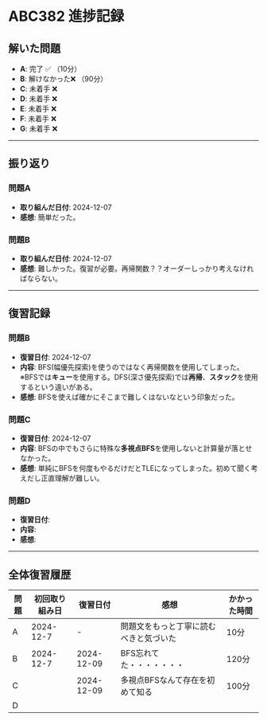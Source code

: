 # ABC382 進捗記録

## 解いた問題
- **A**: 完了 ✅ （10分）
- **B**: 解けなかった❌ （90分）
- **C**: 未着手 ❌
- **D**: 未着手 ❌
- **E**: 未着手 ❌
- **F**: 未着手 ❌
- **G**: 未着手 ❌

---

## 振り返り
### 問題A
- **取り組んだ日付**: 2024-12-07
- **感想**: 簡単だった。

### 問題B
- **取り組んだ日付**: 2024-12-07
- **感想**: 難しかった。復習が必要。再帰関数？？オーダーしっかり考えなければならない。

---

## 復習記録

### 問題B
- **復習日付**: 2024-12-07
- **内容**: BFS(幅優先探索)を使うのではなく再帰関数を使用してしまった。※BFSでは**キュー**を使用する。DFS(深さ優先探索)では**再帰**、**スタック**を使用するという違いがある。
- **感想**: BFSを使えば確かにそこまで難しくはないなという印象だった。

### 問題C
- **復習日付**: 2024-12-07
- **内容**: BFSの中でもさらに特殊な**多視点BFS**を使用しないと計算量が落とせなかった。
- **感想**: 単純にBFSを何度もやるだけだとTLEになってしまった。初めて聞く考えだし正直理解が難しい。

### 問題D
- **復習日付**: 
- **内容**: 
- **感想**: 

---

## 全体復習履歴
| 問題 | 初回取り組み日 | 復習日付     | 感想                                     | かかった時間 |
|------|----------------|--------------|------------------------------------------|--------------|
| A    | 2024-12-7     | -            | 問題文をもっと丁寧に読むべきと気づいた   | 10分         |
| B    | 2024-12-7     | 2024-12-09   | BFS忘れてた・・・・・・・  | 120分         |
| C    |               | 2024-12-09   | 多視点BFSなんて存在を初めて知る   | 100分         |
| D    |               | | 　|     |
